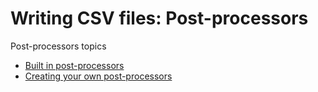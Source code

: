  # Writing CSV files: Post-processors

 Post-processors topics
- [Built in post-processors](./Built-in.md)
- [Creating your own post-processors](./Creating.md)